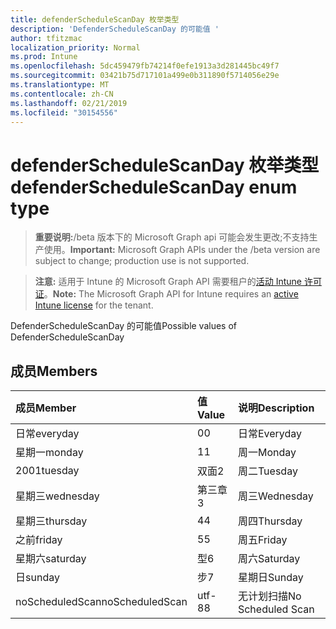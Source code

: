 ```yaml
---
title: defenderScheduleScanDay 枚举类型
description: 'DefenderScheduleScanDay 的可能值 '
author: tfitzmac
localization_priority: Normal
ms.prod: Intune
ms.openlocfilehash: 5dc459479fb74214f0efe1913a3d281445bc49f7
ms.sourcegitcommit: 03421b75d717101a499e0b311890f5714056e29e
ms.translationtype: MT
ms.contentlocale: zh-CN
ms.lasthandoff: 02/21/2019
ms.locfileid: "30154556"
---
```

# <a name="defenderschedulescanday-enum-type"></a><span data-ttu-id="a9de8-103">defenderScheduleScanDay 枚举类型</span><span class="sxs-lookup"><span data-stu-id="a9de8-103">defenderScheduleScanDay enum type</span></span>

> <span data-ttu-id="a9de8-104">**重要说明:**/beta 版本下的 Microsoft Graph api 可能会发生更改;不支持生产使用。</span><span class="sxs-lookup"><span data-stu-id="a9de8-104">**Important:** Microsoft Graph APIs under the /beta version are subject to change; production use is not supported.</span></span>

> <span data-ttu-id="a9de8-105">**注意:** 适用于 Intune 的 Microsoft Graph API 需要租户的[活动 Intune 许可证](https://go.microsoft.com/fwlink/?linkid=839381)。</span><span class="sxs-lookup"><span data-stu-id="a9de8-105">**Note:** The Microsoft Graph API for Intune requires an [active Intune license](https://go.microsoft.com/fwlink/?linkid=839381) for the tenant.</span></span>

<span data-ttu-id="a9de8-106">DefenderScheduleScanDay 的可能值</span><span class="sxs-lookup"><span data-stu-id="a9de8-106">Possible values of DefenderScheduleScanDay</span></span> 

## <a name="members"></a><span data-ttu-id="a9de8-107">成员</span><span class="sxs-lookup"><span data-stu-id="a9de8-107">Members</span></span>
|<span data-ttu-id="a9de8-108">成员</span><span class="sxs-lookup"><span data-stu-id="a9de8-108">Member</span></span>|<span data-ttu-id="a9de8-109">值</span><span class="sxs-lookup"><span data-stu-id="a9de8-109">Value</span></span>|<span data-ttu-id="a9de8-110">说明</span><span class="sxs-lookup"><span data-stu-id="a9de8-110">Description</span></span>|
|:---|:---|:---|
|<span data-ttu-id="a9de8-111">日常</span><span class="sxs-lookup"><span data-stu-id="a9de8-111">everyday</span></span>|<span data-ttu-id="a9de8-112">0</span><span class="sxs-lookup"><span data-stu-id="a9de8-112">0</span></span>|<span data-ttu-id="a9de8-113">日常</span><span class="sxs-lookup"><span data-stu-id="a9de8-113">Everyday</span></span>|
|<span data-ttu-id="a9de8-114">星期一</span><span class="sxs-lookup"><span data-stu-id="a9de8-114">monday</span></span>|<span data-ttu-id="a9de8-115">1</span><span class="sxs-lookup"><span data-stu-id="a9de8-115">1</span></span>|<span data-ttu-id="a9de8-116">周一</span><span class="sxs-lookup"><span data-stu-id="a9de8-116">Monday</span></span>|
|<span data-ttu-id="a9de8-117">2001</span><span class="sxs-lookup"><span data-stu-id="a9de8-117">tuesday</span></span>|<span data-ttu-id="a9de8-118">双面</span><span class="sxs-lookup"><span data-stu-id="a9de8-118">2</span></span>|<span data-ttu-id="a9de8-119">周二</span><span class="sxs-lookup"><span data-stu-id="a9de8-119">Tuesday</span></span>|
|<span data-ttu-id="a9de8-120">星期三</span><span class="sxs-lookup"><span data-stu-id="a9de8-120">wednesday</span></span>|<span data-ttu-id="a9de8-121">第三章</span><span class="sxs-lookup"><span data-stu-id="a9de8-121">3</span></span>|<span data-ttu-id="a9de8-122">周三</span><span class="sxs-lookup"><span data-stu-id="a9de8-122">Wednesday</span></span>|
|<span data-ttu-id="a9de8-123">星期三</span><span class="sxs-lookup"><span data-stu-id="a9de8-123">thursday</span></span>|<span data-ttu-id="a9de8-124">4</span><span class="sxs-lookup"><span data-stu-id="a9de8-124">4</span></span>|<span data-ttu-id="a9de8-125">周四</span><span class="sxs-lookup"><span data-stu-id="a9de8-125">Thursday</span></span>|
|<span data-ttu-id="a9de8-126">之前</span><span class="sxs-lookup"><span data-stu-id="a9de8-126">friday</span></span>|<span data-ttu-id="a9de8-127">5</span><span class="sxs-lookup"><span data-stu-id="a9de8-127">5</span></span>|<span data-ttu-id="a9de8-128">周五</span><span class="sxs-lookup"><span data-stu-id="a9de8-128">Friday</span></span>|
|<span data-ttu-id="a9de8-129">星期六</span><span class="sxs-lookup"><span data-stu-id="a9de8-129">saturday</span></span>|<span data-ttu-id="a9de8-130">型</span><span class="sxs-lookup"><span data-stu-id="a9de8-130">6</span></span>|<span data-ttu-id="a9de8-131">周六</span><span class="sxs-lookup"><span data-stu-id="a9de8-131">Saturday</span></span>|
|<span data-ttu-id="a9de8-132">日</span><span class="sxs-lookup"><span data-stu-id="a9de8-132">sunday</span></span>|<span data-ttu-id="a9de8-133">步</span><span class="sxs-lookup"><span data-stu-id="a9de8-133">7</span></span>|<span data-ttu-id="a9de8-134">星期日</span><span class="sxs-lookup"><span data-stu-id="a9de8-134">Sunday</span></span>|
|<span data-ttu-id="a9de8-135">noScheduledScan</span><span class="sxs-lookup"><span data-stu-id="a9de8-135">noScheduledScan</span></span>|<span data-ttu-id="a9de8-136">utf-8</span><span class="sxs-lookup"><span data-stu-id="a9de8-136">8</span></span>|<span data-ttu-id="a9de8-137">无计划扫描</span><span class="sxs-lookup"><span data-stu-id="a9de8-137">No Scheduled Scan</span></span>|




